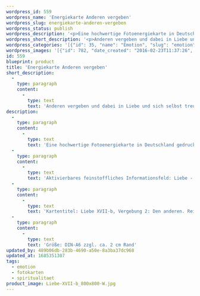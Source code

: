 ```yaml
---
wordpress_id: 559
wordpress_name: 'Energiekarte Anderen vergeben'
wordpress_slug: energiekarte-anderen-vergeben
wordpress_status: publish
wordpress_description: '<p>Eine hochwertige Fotoenergiekarte in Deutschland gedruckt und in Handarbeit laminiert.  Sie ist in Postkartengröße (DIN-A6) gut zu transportieren und kann auch auf den Körper aufgelegt werden.</p><p>Aktivierbares feinstoffliches Informationsfeld: Liebe - Freiheit - Vergebung - Reflexion - Personen usw. ("Die Anderen"): Entwicklung der Fähigkeit, anderen zu vergeben. Vertiefung von Selbsteflexion und Verständnis in Bezug zu sich selbst als Teil einer Beziehung. Liebe erleben im Rahmen von Vergebung.</p><p>Kartentitel: Liebe XVII-b, Vergebung 2: Den anderen. Reihe: Liebe.</p><p>Größe: DIN-A6 zzgl. ca. 2 cm Rand<br />Andere Formate sind individuell für Sie innerhalb weniger Tage herstellbar. Bitte kontaktieren Sie uns hierfür unter <a href="mailto:info@elvedenverlag.de">info@elvedenverlag.de</a>.</p><p><a href="https://my.feenbaum.de/anwendung-energiebilder-foto-laminiert/">Anwendungshinweise</a>      <a href="https://my.feenbaum.de/produktinformationen-fotokarten/">Produktinformationen</a></p>'
wordpress_short_description: '<p>Anderen vergeben und dabei in Liebe und sich selbst treu sein. Widerstände in Bezug auf Vergebung und liebevolle Einsicht bei sich selbst erkennen und konstruktiv bearbeiten</p>'
wordpress_categories: '[{"id": 35, "name": "Emotion", "slug": "emotion"}, {"id": 23, "name": "Fotokarten", "slug": "fotokarten"}, {"id": 36, "name": "Spiritualit\u00e4t", "slug": "spiritualitaet"}]'
wordpress_images: '[{"id": 782, "date_created": "2016-02-23T11:37:26", "date_created_gmt": "2016-02-23T09:37:26", "date_modified": "2016-02-23T11:37:26", "date_modified_gmt": "2016-02-23T09:37:26", "src": "https://my.feenbaum.de/wp-content/uploads/2016/02/Liebe-XVII-b_800x800-W.jpg", "name": "Liebe-XVII-b_800x800-W", "alt": ""}]'
id: 559
blueprint: product
title: 'Energiekarte Anderen vergeben'
short_description:
  -
    type: paragraph
    content:
      -
        type: text
        text: 'Anderen vergeben und dabei in Liebe und sich selbst treu sein. Widerstände in Bezug auf Vergebung und liebevolle Einsicht bei sich selbst erkennen und konstruktiv bearbeiten'
description:
  -
    type: paragraph
    content:
      -
        type: text
        text: 'Eine hochwertige Fotoenergiekarte in Deutschland gedruckt und in Handarbeit laminiert.  Sie ist in Postkartengröße (DIN-A6) gut zu transportieren und kann auch auf den Körper aufgelegt werden.'
  -
    type: paragraph
    content:
      -
        type: text
        text: 'Aktivierbares feinstoffliches Informationsfeld: Liebe - Freiheit - Vergebung - Reflexion - Personen usw. ("Die Anderen"): Entwicklung der Fähigkeit, anderen zu vergeben. Vertiefung von Selbsteflexion und Verständnis in Bezug zu sich selbst als Teil einer Beziehung. Liebe erleben im Rahmen von Vergebung.'
  -
    type: paragraph
    content:
      -
        type: text
        text: 'Kartentitel: Liebe XVII-b, Vergebung 2: Den anderen. Reihe: Liebe.'
  -
    type: paragraph
    content:
      -
        type: text
        text: 'Größe: DIN-A6 zzgl. ca. 2 cm Rand'
updated_by: 489b06db-283b-4690-a50e-8a3ba37dc968
updated_at: 1685351307
tags:
  - emotion
  - fotokarten
  - spiritualitaet
product_image: Liebe-XVII-b_800x800-W.jpg
---
```

